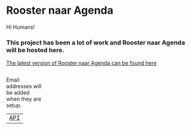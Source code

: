 # Rooster naar Agenda

Hi Humans!

### This project has been a lot of work and Rooster naar Agenda will be hosted here. ###

[The latest version of Rooster naar Agenda can be found here](https://www.icloud.com/shortcuts/8b236e1997994bfd8ec3f0e54ebbf475)



<footer>
<p style="float:left; width: 20%;">
Email addresses will be added when they are setup.
</p>
  <font size="6" face="Courier New">
  <table width="100%">

<tbody>
<tr>
<td><a href="https://mvan231.github.io/LatestRoosterAgenda.json">API</a></td>
</tr>
</tbody>
</table>
  </font>
</footer>
